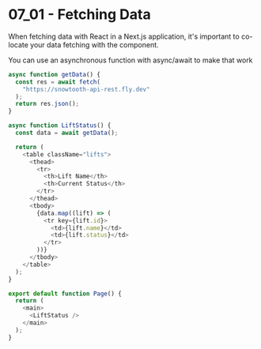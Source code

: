 # 07_01 - Fetching Data

When fetching data with React in a Next.js application, it's important to co-locate your data fetching with the component.

You can use an asynchronous function with async/await to make that work

```javascript
async function getData() {
  const res = await fetch(
    "https://snowtooth-api-rest.fly.dev"
  );
  return res.json();
}

async function LiftStatus() {
  const data = await getData();

  return (
    <table className="lifts">
      <thead>
        <tr>
          <th>Lift Name</th>
          <th>Current Status</th>
        </tr>
      </thead>
      <tbody>
        {data.map((lift) => (
          <tr key={lift.id}>
            <td>{lift.name}</td>
            <td>{lift.status}</td>
          </tr>
        ))}
      </tbody>
    </table>
  );
}

export default function Page() {
  return (
    <main>
      <LiftStatus />
    </main>
  );
}
```
